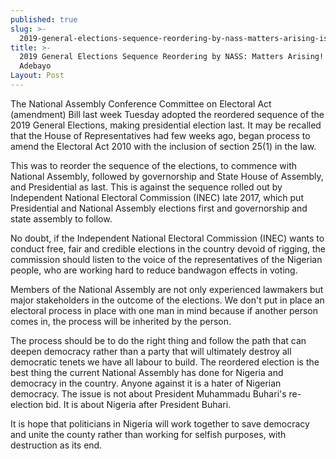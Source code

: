 ```yaml
---
published: true
slug: >-
  2019-general-elections-sequence-reordering-by-nass-matters-arising-ishola-adebayo
title: >-
  2019 General Elections Sequence Reordering by NASS: Matters Arising! -Ishola
  Adebayo
Layout: Post
---
```


The National Assembly Conference Committee on Electoral Act (amendment) Bill last week Tuesday adopted the reordered sequence of the 2019 General Elections, making presidential election last. It may be recalled that the House of Representatives had few weeks ago, began process to amend the Electoral Act 2010 with the inclusion of section 25(1) in the law.

This was to reorder the sequence of the elections, to commence with National Assembly, followed by governorship and State House of Assembly, and Presidential as last. This is against the sequence rolled out by Independent National Electoral Commission (INEC) late 2017, which put Presidential and National Assembly elections first and governorship and state assembly to follow.

No doubt, if the Independent National Electoral Commission (INEC) wants to conduct free, fair and credible elections in the country devoid of rigging, the commission should listen to the voice of the representatives of the Nigerian people, who are working hard to reduce bandwagon effects in voting.

 Members of the National Assembly are not only experienced lawmakers but major stakeholders in the outcome of the elections. We don't put in place an electoral process in place with one man in mind because if another person comes in, the process will be inherited by the person. 
 
The process should be to do the right thing and follow the path that can deepen democracy rather than a party that will ultimately destroy all democratic tenets we have all labour to build. The reordered election is the best thing the current National Assembly has done for Nigeria and democracy in the country.  Anyone against it is a hater of Nigerian democracy. The issue is not about President Muhammadu Buhari's re-election bid. It is about Nigeria after President Buhari.

It is hope that politicians in Nigeria will work together to save democracy and unite the county rather than working for selfish purposes, with destruction as its end.
